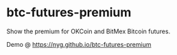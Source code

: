 # btc-futures-premium
Show the premium for OKCoin and BitMex Bitcoin futures.

Demo @ https://nyg.github.io/btc-futures-premium

